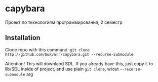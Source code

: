 # capybara
Проект по технологиям программирования, 2 семестр

## Installation

Clone repo with this command:
```git clone http://github.com/bukvarr/capybara.git --recurse-submodule```

Attention! This will downlaod SDL. If you already have this, just copy it to lib/SDL inside of project, and use plain `git clone`, w/out
 `--recurse-submodule` arg
